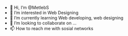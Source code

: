- 👋 Hi, I’m @MetlebS
- 👀 I’m interested in Web Designing
- 🌱 I’m currently learning Web developing, web designing
- 💞️ I’m looking to collaborate on ...
- 📫 How to reach me with sosial networks

<!---
MetlebS/MetlebS is a ✨ special ✨ repository because its `README.md` (this file) appears on your GitHub profile.
You can click the Preview link to take a look at your changes.
--->

